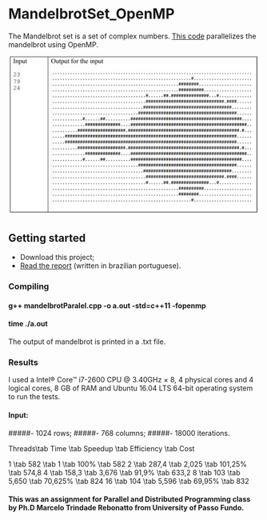 # MandelbrotSet_OpenMP


The Mandelbrot set is a set of complex numbers. [This code](mandelbrotParalel.cpp) parallelizes the mandelbrot using OpenMP.


![Example](figures/example.PNG)


## Getting started

- Download this project;
- [Read the report](TechnicalReport_MandelbrotSetOpenMP.pdf) (written in brazilian portuguese).

### Compiling

#### g++ mandelbrotParalel.cpp -o a.out -std=c++11 -fopenmp

#### time ./a.out

The output of mandelbrot is printed in a .txt file.


### Results

I used a Intel® Core™ i7-2600 CPU @ 3.40GHz × 8, 4 physical cores and 4 logical cores, 8 GB of RAM and Ubuntu 16.04 LTS 64-bit operating system to run the tests.

#### Input: 
#####- 1024 rows;
#####- 768 columns;
#####- 18000 iterations.

Threads\tab Time 	\tab	Speedup \tab		Efficiency 	\tab	Cost 

1 	\tab	582 	\tab	1 			\tab	100% 		\tab	582
2 	\tab	287,4 	\tab	2,025 		\tab	101,25% 	\tab	574,8
4 	\tab	158,3 	\tab	3,676 		\tab	91,9% 		\tab	633,2
8 	\tab	103 	\tab 	5,650 		\tab	70,625% 	\tab	824
16 	\tab	104 	\tab	5,596 		\tab	69,95% 		\tab	832

#### This was an assignment for Parallel and Distributed Programming class by Ph.D Marcelo Trindade Rebonatto from University of Passo Fundo.

